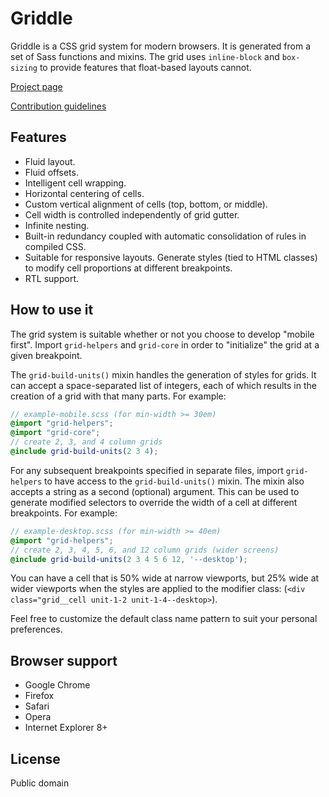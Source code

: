 # Griddle

Griddle is a CSS grid system for modern browsers. It is generated from a set of Sass functions and mixins. The grid uses `inline-block` and `box-sizing` to provide features that float-based layouts cannot.

[Project page](http://necolas.github.com/griddle/)

[Contribution guidelines](https://github.com/necolas/issue-guidelines)

## Features



* Fluid layout.
* Fluid offsets.
* Intelligent cell wrapping.
* Horizontal centering of cells.
* Custom vertical alignment of cells (top, bottom, or middle).
* Cell width is controlled independently of grid gutter.
* Infinite nesting.
* Built-in redundancy coupled with automatic consolidation of rules in compiled CSS.
* Suitable for responsive layouts. Generate styles (tied to HTML classes) to modify cell proportions at different breakpoints.
* RTL support.

## How to use it

The grid system is suitable whether or not you choose to develop "mobile first". Import `grid-helpers` and `grid-core` in order to "initialize" the grid at a given breakpoint.

The `grid-build-units()` mixin handles the generation of styles for grids. It can accept a space-separated list of integers, each of which results in the creation of a grid with that many parts. For example:

```scss
// example-mobile.scss (for min-width >= 30em)
@import "grid-helpers";
@import "grid-core";
// create 2, 3, and 4 column grids
@include grid-build-units(2 3 4);
```

For any subsequent breakpoints specified in separate files, import `grid-helpers` to have access to the `grid-build-units()` mixin. The mixin also accepts a string as a second (optional) argument. This can be used to generate modified selectors to override the width of a cell at different breakpoints. For example:

```scss
// example-desktop.scss (for min-width >= 40em)
@import "grid-helpers";
// create 2, 3, 4, 5, 6, and 12 column grids (wider screens)
@include grid-build-units(2 3 4 5 6 12, '--desktop');
```

You can have a cell that is 50% wide at narrow viewports, but 25% wide at wider viewports when the styles are applied to the modifier class: (`<div class="grid__cell unit-1-2 unit-1-4--desktop>`).

Feel free to customize the default class name pattern to suit your personal preferences.

## Browser support

* Google Chrome
* Firefox
* Safari
* Opera
* Internet Explorer 8+

## License

Public domain

